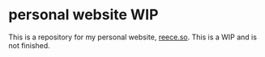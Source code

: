 # personal website WIP

This is a repository for my personal website, [reece.so](https://reece.so). This is a WIP and is not finished.
